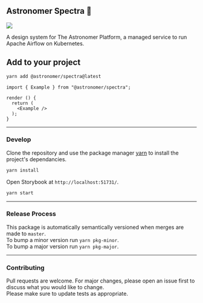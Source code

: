 ## Astronomer Spectra 🌈

[![](https://img.shields.io/github/package-json/v/astronomer/spectra)](https://github.com/astronomer/spectra/packages/121505)

A design system for The Astronomer Platform, a managed service to run Apache Airflow on Kubernetes.

## Add to your project


```bash
yarn add @astronomer/spectra@latest
```

```JSX
import { Example } from "@astronomer/spectra";

render () {
  return (
    <Example />
  );
}
```

---

### Develop

Clone the repository and use the package manager [yarn](https://yarnpkg.com) to install the project's dependancies.

```bash
yarn install
```

Open Storybook at `http://localhost:51731/`.

```bash
yarn start
```

---

### Release Process

This package is automatically semantically versioned when merges are made to `master`. 
<br/>To bump a minor version run `yarn pkg-minor`.
<br/>To bump a major version run `yarn pkg-major`. 

---

### Contributing

Pull requests are welcome. For major changes, please open an issue first to discuss what you would like to change.
<br />Please make sure to update tests as appropriate.
